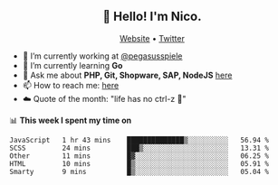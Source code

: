 <h2 align="center">👋 Hello! I'm Nico.</h2>
<p align="center">
  <a href="https://gruselhaus.com">Website</a> •
  <a href="https://twitter.com/NicoFinkernagel">Twitter</a>
</p>


- 🔭 I’m currently working at [@pegasusspiele](https://github.com/pegasusspiele)
- 🌱 I’m currently learning **Go**
- 💬 Ask me about **PHP, Git, Shopware, SAP, NodeJS** [here](https://github.com/gruselhaus/gruselhaus/issues)
- 📫 How to reach me: [here](https://github.com/gruselhaus/gruselhaus/issues)
- ☁️ Quote of the month: "life has no ctrl-z 🌴"

📊 **This week I spent my time on**
<!--START_SECTION:waka-->
```text
JavaScript   1 hr 43 mins    ██████████████▒░░░░░░░░░░   56.94 % 
SCSS         24 mins         ███▒░░░░░░░░░░░░░░░░░░░░░   13.31 % 
Other        11 mins         █▓░░░░░░░░░░░░░░░░░░░░░░░   06.25 % 
HTML         10 mins         █▒░░░░░░░░░░░░░░░░░░░░░░░   05.91 % 
Smarty       9 mins          █▒░░░░░░░░░░░░░░░░░░░░░░░   05.04 % 
```
<!--END_SECTION:waka-->

